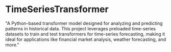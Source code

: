 # TimeSeriesTransformer
"A Python-based transformer model designed for analyzing and predicting patterns in historical data. This project leverages preloaded time-series datasets to train and test transformers for time-series forecasting, making it ideal for applications like financial market analysis, weather forecasting, and more."

